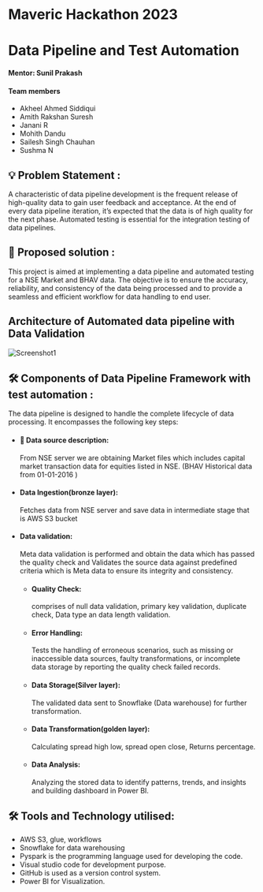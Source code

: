 # Maveric Hackathon 2023

# Data Pipeline and Test Automation 

#### Mentor: Sunil Prakash 

#### Team members 
  * Akheel Ahmed Siddiqui 
  * Amith Rakshan Suresh 
  * Janani R 
  * Mohith Dandu 
  * Sailesh Singh Chauhan 
  * Sushma N

## 💡 Problem Statement :
A characteristic of data pipeline development is the frequent release of high-quality data to gain user feedback and acceptance. At the end of every data pipeline iteration, it’s expected that the data is of high quality for the next phase. Automated testing is essential for the integration testing of data pipelines.

## 📝 Proposed solution :
This project is aimed at implementing a data pipeline and automated testing for a NSE Market and BHAV data. The objective is to ensure the accuracy, reliability, and consistency of the data being processed and to provide a seamless and efficient workflow for data handling to end user. 

## Architecture of Automated data pipeline with Data Validation
![Screenshot1](https://github.com/saileshchauhan/Hackathon2023/blob/master/Hackathon_DataPipeline-Final-2.png)


## 🛠 Components of Data Pipeline Framework with test automation :

The data pipeline is designed to handle the complete lifecycle of data processing. It encompasses the following key steps: 
* #### 📝 Data source description:
  From NSE server we are obtaining Market files which includes capital market transaction data for equities listed in NSE. (BHAV Historical data from 01-01-2016 ) 
* #### Data Ingestion(bronze layer):
   Fetches data from NSE server and save data in intermediate stage that is AWS S3 bucket 
* #### Data validation:
  Meta data validation is performed and obtain the data which has passed the quality check and Validates the source data against predefined criteria which is Meta data to ensure its integrity and consistency. 
  * #### Quality Check:
    comprises of null data validation, primary key validation, duplicate check, Data type an data length validation.
  * #### Error Handling:
    Tests the handling of erroneous scenarios, such as missing or inaccessible data sources, faulty transformations, or incomplete data storage by reporting the quality check failed records.
  * #### Data Storage(Silver layer):
    The validated data sent to Snowflake (Data warehouse) for further transformation.
  * #### Data Transformation(golden layer):
    Calculating spread high low, spread open close, Returns percentage.
  * #### Data Analysis:
    Analyzing the stored data to identify patterns, trends, and insights and building dashboard in Power BI.

## 🛠 Tools and Technology utilised: 
* AWS S3, glue, workflows
* Snowflake for data warehousing 
* Pyspark is the programming language used for developing the code. 
* Visual studio code for development purpose. 
* GitHub is used as a version control system.
* Power BI for Visualization.


